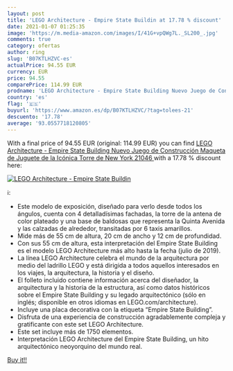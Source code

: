 ```yaml
---
layout: post
title: 'LEGO Architecture - Empire State Buildin at 17.78 % discount'
date: 2021-01-07 01:25:35
image: 'https://m.media-amazon.com/images/I/41G+vpQWg7L._SL200_.jpg'
comments: true
category: ofertas
author: ring
slug: 'B07KTLHZVC-es'
actualPrice: 94.55 EUR
currency: EUR
price: 94.55
comparePrice: 114.99 EUR
prodname: 'LEGO Architecture - Empire State Building Nuevo Juego de Construcción  Maqueta de Juguete de la Icónica Torre de New York  21046 '
country: 'es'
flag: '🇪🇸'
buyurl: 'https://www.amazon.es/dp/B07KTLHZVC/?tag=tolees-21'
descuento: '17.78'
average: '93.0557718120805'
---
```


With a final price of 94.55 EUR (original: 114.99 EUR) you can find [LEGO Architecture - Empire State Building Nuevo Juego de Construcción  Maqueta de Juguete de la Icónica Torre de New York  21046 ](https://www.amazon.es/dp/B07KTLHZVC/?tag=tolees-21) with a  17.78 % discount here:

[![LEGO Architecture - Empire State Buildin](https://m.media-amazon.com/images/I/41G+vpQWg7L._SL200_.jpg)](https://www.amazon.es/dp/B07KTLHZVC/?tag=tolees-21)

ℹ️:

- Este modelo de exposición, diseñado para verlo desde todos los ángulos, cuenta con 4 detalladísimas fachadas, la torre de la antena de color plateado y una base de baldosas que representa la Quinta Avenida y las calzadas de alrededor, transitadas por 6 taxis amarillos.
- Mide más de 55 cm de altura, 20 cm de ancho y 12 cm de profundidad.
- Con sus 55 cm de altura, esta interpretación del Empire State Building es el modelo LEGO Architecture más alto hasta la fecha (julio de 2019).
- La línea LEGO Architecture celebra el mundo de la arquitectura por medio del ladrillo LEGO y está dirigida a todos aquellos interesados en los viajes, la arquitectura, la historia y el diseño.
- El folleto incluido contiene información acerca del diseñador, la arquitectura y la historia de la estructura, así como datos históricos sobre el Empire State Building y su legado arquitectónico (sólo en inglés; disponible en otros idiomas en LEGO.com/architecture).
- Incluye una placa decorativa con la etiqueta “Empire State Building”.
- Disfruta de una experiencia de construcción agradablemente compleja y gratificante con este set LEGO Architecture.
- Este set incluye más de 1750 elementos.
- Interpretación LEGO Architecture del Empire State Building, un hito arquitectónico neoyorquino del mundo real.

[Buy it!!](https://www.amazon.es/dp/B07KTLHZVC/?tag=tolees-21)
